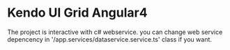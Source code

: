 # Kendo UI Grid Angular4

The project is interactive with c# webservice. you can change web service depencency in '/app.services/dataservice.service.ts' class if you want.
